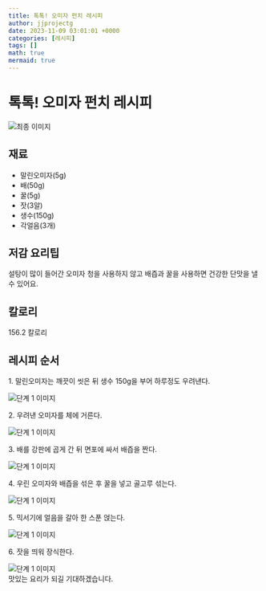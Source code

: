 ```yaml
---
title: 톡톡! 오미자 펀치 레시피
author: jjprojectg
date: 2023-11-09 03:01:01 +0000
categories: [레시피]
tags: []
math: true
mermaid: true
---
```

<meta name="og:type" content="website" />
<meta charset="UTF-8">
<div class="header">
<h1>톡톡! 오미자 펀치 레시피</h1>
</div>

<div class="container my-4">
<div class="row">
<div class="col-12 col-md-6">
<div class="recipe-image">
<img src="http://www.foodsafetykorea.go.kr/uploadimg/cook/10_01125_2.png" class="step-image" alt="최종 이미지">
</div>
</div>
<div class="col-12 col-md-6">
<div class="ingredients">
<h2>재료</h2>
<ul class='card'>
<li> 말린오미자(5g) </li>
<li>  배(50g) </li>
<li>  꿀(5g) </li>
<li>  잣(3알) </li>
<li> 생수(150g) </li>
<li>  각얼음(3개) </li>

</ul>
</div>
</div>
<div class="col-12 col-md-6">
<div class="ingredients">
<h2>저감 요리팁</h2>
<div class='card'> 
<p >
설탕이 많이 들어간 오미자 청을 사용하지 않고 배즙과 꿀을 사용하면 건강한 단맛을 낼 수 있어요.
</p>
</div>
</div>
<div class="ingredients">
<h2>칼로리</h2>
<div class='card'> 
<p>
156.2 칼로리
</p>
</div>
</div>
</div>
</div>

<h2 class="my-4">레시피 순서</h2>
<div class="card recipe-card">
<div class="card-body recipe-stesp">
<p class="card-text step-description">1. 말린오미자는 깨끗이 씻은 뒤 생수 150g을 부어 하루정도 우려낸다.</p>
<img src="http://www.foodsafetykorea.go.kr/uploadimg/cook/20_01125_1.JPG" alt="단계 1 이미지" class="step-image">
</div>
</div>

<div class="card recipe-card">
<div class="card-body recipe-stesp">
<p class="card-text step-description">2. 우려낸 오미자를 체에 거른다.</p>
<img src="http://www.foodsafetykorea.go.kr/uploadimg/cook/20_01125_2.JPG" alt="단계 1 이미지" class="step-image">
</div>
</div>

<div class="card recipe-card">
<div class="card-body recipe-stesp">
<p class="card-text step-description">3. 배를 강판에 곱게 간 뒤 면포에 싸서 배즙을 짠다.</p>
<img src="http://www.foodsafetykorea.go.kr/uploadimg/cook/20_01125_3.JPG" alt="단계 1 이미지" class="step-image">
</div>
</div>

<div class="card recipe-card">
<div class="card-body recipe-stesp">
<p class="card-text step-description">4. 우린 오미자와 배즙을 섞은 후 꿀을 넣고 골고루 섞는다.</p>
<img src="http://www.foodsafetykorea.go.kr/uploadimg/cook/20_01125_4.JPG" alt="단계 1 이미지" class="step-image">
</div>
</div>

<div class="card recipe-card">
<div class="card-body recipe-stesp">
<p class="card-text step-description">5. 믹서기에 얼음을 갈아 한 스푼 얹는다.</p>
<img src="http://www.foodsafetykorea.go.kr/uploadimg/cook/20_01125_5.JPG" alt="단계 1 이미지" class="step-image">
</div>
</div>

<div class="card recipe-card">
<div class="card-body recipe-stesp">
<p class="card-text step-description">6. 잣을 띄워 장식한다.</p>
<img src="http://www.foodsafetykorea.go.kr/uploadimg/cook/20_01125_6.JPG" alt="단계 1 이미지" class="step-image">
</div>
</div>


</div>
맛있는 요리가 되길 기대하겠습니다.
